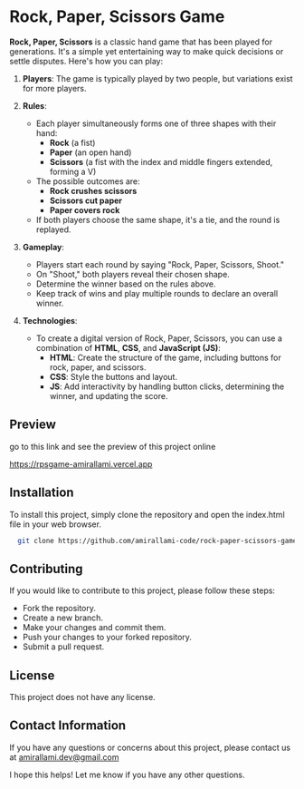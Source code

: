 # Rock, Paper, Scissors Game

**Rock, Paper, Scissors** is a classic hand game that has been played for generations. It's a simple yet entertaining way to make quick decisions or settle disputes. Here's how you can play:

1. **Players**: The game is typically played by two people, but variations exist for more players.

2. **Rules**:
    - Each player simultaneously forms one of three shapes with their hand:
        - **Rock** (a fist)
        - **Paper** (an open hand)
        - **Scissors** (a fist with the index and middle fingers extended, forming a V)
    - The possible outcomes are:
        - **Rock crushes scissors**
        - **Scissors cut paper**
        - **Paper covers rock**
    - If both players choose the same shape, it's a tie, and the round is replayed.

3. **Gameplay**:
    - Players start each round by saying "Rock, Paper, Scissors, Shoot."
    - On "Shoot," both players reveal their chosen shape.
    - Determine the winner based on the rules above.
    - Keep track of wins and play multiple rounds to declare an overall winner.

4. **Technologies**:
    - To create a digital version of Rock, Paper, Scissors, you can use a combination of **HTML**, **CSS**, and **JavaScript (JS)**:
        - **HTML**: Create the structure of the game, including buttons for rock, paper, and scissors.
        - **CSS**: Style the buttons and layout.
        - **JS**: Add interactivity by handling button clicks, determining the winner, and updating the score.
## Preview
go to this link and see the preview of this project online

https://rpsgame-amirallami.vercel.app

## Installation

To install this project, simply clone the repository and open the index.html file in your web browser.

```bash
  git clone https://github.com/amirallami-code/rock-paper-scissors-game.git
```

## Contributing
If you would like to contribute to this project, please follow these steps:

- Fork the repository.
- Create a new branch.
- Make your changes and commit them.
- Push your changes to your forked repository.
- Submit a pull request.

## License
This project does not have any license.

## Contact Information
If you have any questions or concerns about this project, please contact us at amirallami.dev@gmail.com

I hope this helps! Let me know if you have any other questions.

